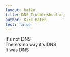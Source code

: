 ```yaml
---
layout: haiku
title: DNS Troubleshooting
author: Kirk Bater
test: false
---
```


It's not DNS<br> 
There's no way it's DNS<br>
It was DNS<br>

